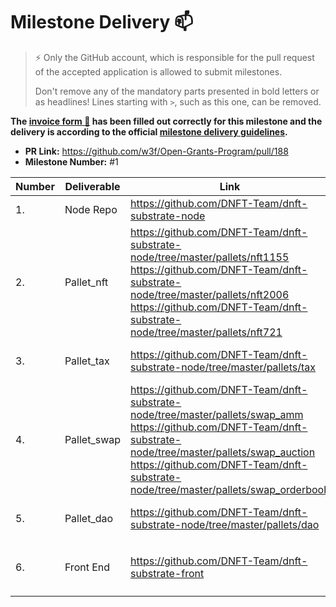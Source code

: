 # Milestone Delivery 📫

> ⚡ Only the GitHub account, which is responsible for the pull request of the accepted application is allowed to submit milestones.
>
> Don't remove any of the mandatory parts presented in bold letters or as headlines! Lines starting with `>`, such as this one, can be removed.

**The [invoice form 📝](https://docs.google.com/forms/d/e/1FAIpQLSfmNYaoCgrxyhzgoKQ0ynQvnNRoTmgApz9NrMp-hd8mhIiO0A/viewform) has been filled out correctly for this milestone and the delivery is according to the official [milestone delivery guidelines](https://github.com/w3f/General-Grants-Program/blob/master/grants/milestone-deliverables-guidelines.md).**

- **PR Link:** https://github.com/w3f/Open-Grants-Program/pull/188
- **Milestone Number:** #1

| Number | Deliverable | Link                                                         | Notes                                                        |
| ------ | ----------- | ------------------------------------------------------------ | ------------------------------------------------------------ |
| 1.     | Node Repo   | https://github.com/DNFT-Team/dnft-substrate-node             | Complete the deployment of the basic public chain            |
| 2.     | Pallet_nft  | https://github.com/DNFT-Team/dnft-substrate-node/tree/master/pallets/nft1155<br />https://github.com/DNFT-Team/dnft-substrate-node/tree/master/pallets/nft2006<br />https://github.com/DNFT-Team/dnft-substrate-node/tree/master/pallets/nft721 | Complete the development of pallet_nft, realize the ERC1155 standard and integrate existing ERC721 standard(eg. https://github.com/danforbes/pallet-nft) |
| 3.     | Pallet_tax  | https://github.com/DNFT-Team/dnft-substrate-node/tree/master/pallets/tax | Complete the development of pallet_tax and realize the storage tax and collection mechanism |
| 4.     | Pallet_swap | https://github.com/DNFT-Team/dnft-substrate-node/tree/master/pallets/swap_amm<br />https://github.com/DNFT-Team/dnft-substrate-node/tree/master/pallets/swap_auction<br />https://github.com/DNFT-Team/dnft-substrate-node/tree/master/pallets/swap_orderbook | Complete the development of pallet_swap and realize the NFT swap mechanism |
| 5.     | Pallet_dao  | https://github.com/DNFT-Team/dnft-substrate-node/tree/master/pallets/dao | Complete the development of pallet_dao and realize the governance mechanism |
| 6.     | Front End   | https://github.com/DNFT-Team/dnft-substrate-front            | Complete the development of the basic interactive page in vue，and the interface will be available in chinese as well as english |


